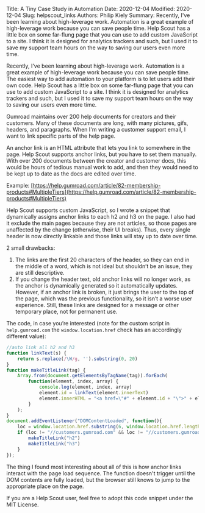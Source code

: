 Title: A Tiny Case Study in Automation
Date: 2020-12-04
Modified: 2020-12-04
Slug: helpscout_links
Authors: Philip Kiely
Summary: Recently, I've been learning about high-leverage work. Automation is a great example of high-leverage work because you can save people time. Help Scout has a little box on some far-flung page that you can use to add custom JavaScript to a site. I think it is designed for analytics trackers and such, but I used it to save my support team hours on the way to saving our users even more time.

Recently, I've been learning about high-leverage work. Automation is a great example of high-leverage work because you can save people time. The easiest way to add automation to your platform is to let users add their own code. Help Scout has a little box on some far-flung page that you can use to add custom JavaScript to a site. I think it is designed for analytics trackers and such, but I used it to save my support team hours on the way to saving our users even more time.

Gumroad maintains over 200 help documents for creators and their customers. Many of these documents are long, with many pictures, gifs, headers, and paragraphs. When I'm writing a customer support email, I want to link specific parts of the help page.

An anchor link is an HTML attribute that lets you link to somewhere in the page. Help Scout supports anchor links, but you have to set them manually. With over 200 documents between the creator and customer docs, this would be hours of tedious manual work to add, and then they would need to be kept up to date as the docs are edited over time.

Example: [https://help.gumroad.com/article/82-membership-products#MultipleTiers](https://help.gumroad.com/article/82-membership-products#MultipleTiers)

Help Scout supports custom JavaScript, so I wrote a snippet that dynamically assigns anchor links to each h2 and h3 on the page. I also had it exclude the main pages because they are not articles, so those pages are unaffected by the change (otherwise, their UI breaks). Thus, every single header is now directly linkable and those links will stay up to date over time.

2 small drawbacks:

1. The links are the first 20 characters of the header, so they can end in the middle of a word, which is not ideal but shouldn’t be an issue, they are still descriptive.
2. If you change the header text, old anchor links will no longer work, as the anchor is dynamically generated so it automatically updates. However, if an anchor link is broken, it just brings the user to the top of the page, which was the previous functionality, so it isn’t a worse user experience. Still, these links are designed for a message or other temporary place, not for permanent use.

The code, in case you’re interested (note for the custom script in `help.gumroad.com` the `window.location.href` check has an accordingly different value):

```javascript
//auto link all h2 and h3
function linkText(s) {
    return s.replace(/\W/g, '').substring(0, 20)
}
function makeTitleLink(tag) {
    Array.from(document.getElementsByTagName(tag)).forEach(
        function(element, index, array) {
            console.log(element, index, array)
            element.id = linkText(element.innerText)
            element.innerHTML = "<a href=\"#" + element.id + "\">" + element.innerHTML + "</a>"
        }
    );
}
document.addEventListener("DOMContentLoaded", function(){
    loc = window.location.href.substring(6, window.location.href.length)
    if (loc != "//customers.gumroad.com" && loc != "//customers.gumroad.com/") {
        makeTitleLink("h2")
        makeTitleLink("h3")
    }
});
```

The thing I found most interesting about all of this is how anchor links interact with the page load sequence. The function doesn't trigger until the DOM contents are fully loaded, but the browser still knows to jump to the appropriate place on the page.

If you are a Help Scout user, feel free to adopt this code snippet under the MIT License.